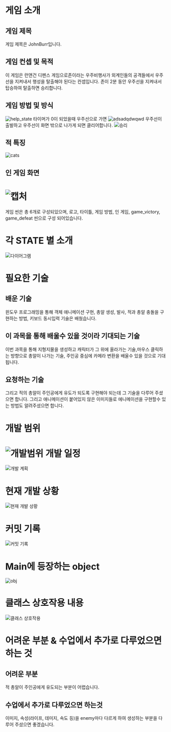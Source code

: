 게임 소개 
==============================
## 게임 제목
게임 제목은 JohnBurr입니다.
## 게임 컨셉 및 목적
이 게임은 런앤건 디펜스 게임으로존이라는 우주비행사가 외계인들의 공격들에서 우주선을 지켜내서 행성을 탈출해야 된다는 컨셉입니다.
존이 2분 동안 우주선을 지켜내서 탑승하여 탈출하면 승리합니다.

## 게임 방법 및 방식
![help_state](https://user-images.githubusercontent.com/71173523/101070077-3568bb00-35de-11eb-9286-5ceb94ac8bb9.png)
타이머가 0이 되었을때 우주선으로 가면
![adsadqdwqwd](https://user-images.githubusercontent.com/71173523/101073735-3cde9300-35e3-11eb-8d6d-0a0bd861ba84.PNG)
우주선이 출발하고 우주선이 화면 밖으로 나가게 되면 클리어합니다.
![승리](https://user-images.githubusercontent.com/71173523/101073825-5a136180-35e3-11eb-8c43-14e5da20dc7c.PNG)
## 적 특징
![cats](https://user-images.githubusercontent.com/71173523/101072139-ecfecc80-35e0-11eb-8aa4-faae5afa1150.jpg)
## 인 게임 화면
![캡처](https://user-images.githubusercontent.com/71173523/101070173-54ffe380-35de-11eb-9396-c1e3d1faf267.PNG)
========================================
게임 씬은 총 6개로 구성되있으며, 로고, 타이틀, 게임 방법, 인 게임, game_victory, game_defeat  씬으로 구성 되어있습니다.

 
각 STATE 별 소개
==============================================
![다이어그램](https://user-images.githubusercontent.com/71173523/95606498-61136d00-0a95-11eb-9d59-4784347a9b7c.PNG)

필요한 기술
==================================================
## 배운 기술
윈도우 프로그래밍을 통해 객체 애니메이션 구현, 총알 생성, 발사, 적과 총알 충돌을 구현하는 방법, 키보드 동시입력 기술은 배웠습니다.
## 이 과목을 통해 배울수 있을 것이라 기대되는 기술
이번 과목을 통해 지형지물을 생성하고 캐릭터가 그 위에 올라가는 기술,마우스 클릭하는 방향으로
총알이 나가는 기술, 주인공 중심에 카메라 변환을 배울수 있을 것으로 기대됩니다. 
## 요청하는 기술
그리고 적의 총알이 주인공에게 유도가 되도록 구현해야 되는데 그 기술을 다루어 주셨으면 합니다. 그리고 애니메이션이 붙어있지
않은 이미지들로 에니메이션을 구현할수 있는 방법도 알려주셨으면 합니다.

개발 범위
==================================================
![개발범위](https://user-images.githubusercontent.com/71173523/95606510-640e5d80-0a95-11eb-92fd-86fe531a74b1.PNG)
개발 일정
==================================================
![개발 계획](https://user-images.githubusercontent.com/71173523/95606513-653f8a80-0a95-11eb-90d3-d60e50c4e33f.PNG)

현재 개발 상황
==================================================
![현재 개발 상황](https://user-images.githubusercontent.com/71173523/99969082-54e13600-2ddd-11eb-8481-337cfe0c521a.PNG)

커밋 기록
=====================================================
![커밋 기록](https://user-images.githubusercontent.com/71173523/99969149-6aeef680-2ddd-11eb-8b0c-a923cf1ecf1b.PNG)

Main에 등장하는 object
=======================================================
![obj](https://user-images.githubusercontent.com/71173523/99969184-77734f00-2ddd-11eb-8884-ca60cda94f63.PNG)

클래스 상호작용 내용
=========================================================
![클래스 상호작용](https://user-images.githubusercontent.com/71173523/99969231-86f29800-2ddd-11eb-8a2a-3aa4069cae79.PNG)

어려운 부분 & 수업에서 추가로 다루었으면 하는 것
==================================================
## 어려운 부분
적 총알이 주인공에게 유도되는 부분이 어렵습니다.

## 수업에서 추가로 다루었으면 하는것
이미지, 속성(라이프, 데미지, 속도 등)을 enemy마다 다르게 하여 생성하는 부분을 다루어 주셨으면 좋겠습니다.  